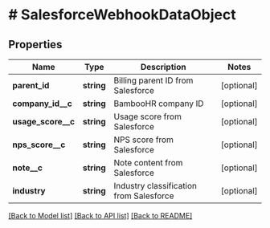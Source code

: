 # # SalesforceWebhookDataObject

## Properties

Name | Type | Description | Notes
------------ | ------------- | ------------- | -------------
**parent_id** | **string** | Billing parent ID from Salesforce | [optional]
**company_id__c** | **string** | BambooHR company ID | [optional]
**usage_score__c** | **string** | Usage score from Salesforce | [optional]
**nps_score__c** | **string** | NPS score from Salesforce | [optional]
**note__c** | **string** | Note content from Salesforce | [optional]
**industry** | **string** | Industry classification from Salesforce | [optional]

[[Back to Model list]](../../README.md#models) [[Back to API list]](../../README.md#endpoints) [[Back to README]](../../README.md)
